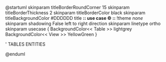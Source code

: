 
@startuml
skinparam titleBorderRoundCorner 15
skinparam titleBorderThickness 2
skinparam titleBorderColor black
skinparam titleBackgroundColor #DDDDDD
title **:: use case © ::**
!theme _none_
skinparam shadowing False
left to right direction
skinparam linetype ortho
skinparam usecase {
BackgroundColor<< Table >> lightgrey
BackgroundColor<< View >> YellowGreen
}

' TABLES ENTITIES 



@enduml